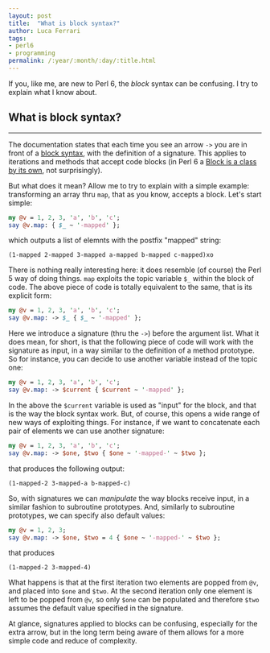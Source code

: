 ```yaml
---
layout: post
title:  "What is block syntax?"
author: Luca Ferrari
tags:
- perl6
- programming
permalink: /:year/:month/:day/:title.html
---
```

If you, like me, are new to Perl 6, the *block* syntax can be confusing. I try to explain what I know about.

## What is block syntax?
-----

The documentation states that each time you see an arrow ```->``` you are in front of a [block syntax](https://docs.perl6.org/language/functions#index-entry-syntax_-%3E-Blocks_and_Lambdas), with the definition of a signature.
This applies to iterations and methods that accept code blocks (in Perl 6 a [Block is a class by its own](https://docs.perl6.org/type/Block), not surprisingly).

But what does it mean? Allow me to try to explain with a simple example: transforming an array thru ```map```, that as you know, accepts a block.
Let's start simple:

```perl
my @v = 1, 2, 3, 'a', 'b', 'c';
say @v.map: { $_ ~ '-mapped' };
```

which outputs a list of elemnts with the postfix "mapped" string:

```
(1-mapped 2-mapped 3-mapped a-mapped b-mapped c-mapped)xo
```

There is nothing really interesting here: it does resemble (of course) the Perl 5 way of doing things. ```map``` exploits the topic variable
```$_``` within the block of code.
The above piece of code is totally equivalent to the same, that is its explicit form:

```perl
my @v = 1, 2, 3, 'a', 'b', 'c';
say @v.map: -> $_ { $_ ~ '-mapped' };
```

Here we introduce a signature (thru the ```->```) before the argument list. What it does mean, for short, is that the following piece of code
will work with the signature as input, in a way similar to the definition of a method prototype.
So for instance, you can decide to use another variable instead of the topic one:

```perl
my @v = 1, 2, 3, 'a', 'b', 'c';
say @v.map: -> $current { $current ~ '-mapped' };
```

In the above the ```$current``` variable is used as "input" for the block, and that is the way the block syntax work.
But, of course, this opens a wide range of new ways of exploiting things. For instance, if we want to concatenate each pair of elements we can use another signature:

```perl
my @v = 1, 2, 3, 'a', 'b', 'c';
say @v.map: -> $one, $two { $one ~ '-mapped-' ~ $two };
```

that produces the following output:

```
(1-mapped-2 3-mapped-a b-mapped-c)
```

So, with signatures we can *manipulate* the way blocks receive input, in a similar fashion to subroutine prototypes. And, similarly to
subroutine prototypes, we can specify also default values:

```perl
my @v = 1, 2, 3;
say @v.map: -> $one, $two = 4 { $one ~ '-mapped-' ~ $two };
```

that produces

```
(1-mapped-2 3-mapped-4)
```

What happens is that at the first iteration two elements are popped from ```@v```, and placed into ```$one``` and ```$two```. At the second
iteration only one element is left to be popped from ```@v```, so only ```$one``` can be populated and therefore ```$two``` assumes the default value specified in the signature.

At glance, signatures applied to blocks can be confusing, especially for the extra arrow, but in the long term being aware of them allows for a more simple code and reduce of complexity.
